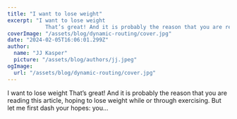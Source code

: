 ```yaml
---
title: "I want to lose weight"
excerpt: "I want to lose weight
            That’s great! And it is probably the reason that you are reading this article, hoping to lose weight while or through exercising. But let me first dash your hopes: yo"
coverImage: "/assets/blog/dynamic-routing/cover.jpg"
date: "2024-02-05T16:06:01.299Z"
author:
  name: "JJ Kasper"
  picture: "/assets/blog/authors/jj.jpeg"
ogImage:
  url: "/assets/blog/dynamic-routing/cover.jpg"
---
```


I want to lose weight
            That’s great! And it is probably the reason that you are reading this article, hoping to lose weight while or through exercising. But let me first dash your hopes: you…